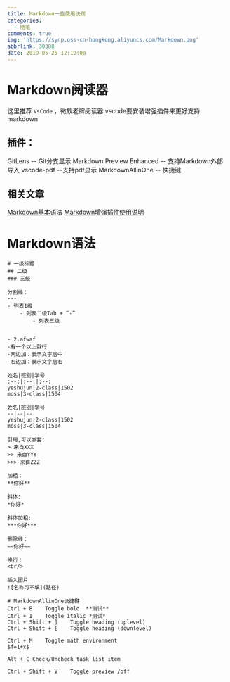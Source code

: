 ```yaml
---
title: Markdown一些使用诀窍
categories:
  - 随笔
comments: true
img: 'https://synp.oss-cn-hongkong.aliyuncs.com/Markdown.png'
abbrlink: 30388
date: 2019-05-25 12:19:00
---
```


# Markdown阅读器
这里推荐 `VsCode` ，微软老牌阅读器 
vscode要安装增强插件来更好支持markdown

## 插件：
GitLens -- Git分支显示
Markdown Preview Enhanced -- 支持Markdown外部导入
vscode-pdf --支持pdf显示
MarkdownAllinOne -- 快捷键

## 相关文章
[Markdown基本语法](https://www.jianshu.com/p/191d1e21f7ed)
[Markdown增强插件使用说明](https://shd101wyy.github.io/markdown-preview-enhanced/#/)

# Markdown语法
```
# 一级标题
## 二级
### 三级

分割线：
---
- 列表1级
    - 列表二级Tab + “-”
        - 列表三级
         

- 2.afwaf
-有一个以上就行
-两边加：表示文字居中
-右边加：表示文字居右

姓名|班别|学号
:--:|:--:|:--:
yeshujun|2-class|1502
moss|3-class|1504

姓名|班别|学号
--|--|--
yeshujun|2-class|1502
moss|3-class|1504

引用,可以嵌套:
> 来自XXX
>> 来自YYY
>>> 来自ZZZ

加粗：
**你好**

斜体:
*你好*

斜体加粗:
***你好***

删除线：
~~你好~~

换行：
<br/>

插入图片
![名称可不填](路径)

# MarkdownAllinOne快捷键
Ctrl + B	Toggle bold  **测试**
Ctrl + I	Toggle italic *测试*
Ctrl + Shift + ]	Toggle heading (uplevel) 
Ctrl + Shift + [	Toggle heading (downlevel)

Ctrl + M	Toggle math environment
$f=1+x$

Alt + C	Check/Uncheck task list item

Ctrl + Shift + V	Toggle preview /off
```